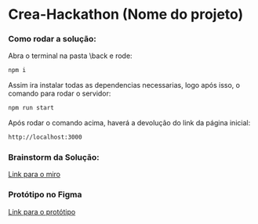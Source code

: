 # Crea-Hackathon (Nome do projeto)

### Como rodar a solução:

Abra o terminal na pasta \back e rode:

```bash
npm i
```

Assim ira instalar todas as dependencias necessarias, logo após isso, o comando para rodar
o servidor:

```bash
npm run start
```

Após rodar o comando acima, haverá a devolução do link da página inicial:

```bash
http://localhost:3000
```

### Brainstorm da Solução:

[Link para o miro](https://miro.com/welcomeonboard/dHNDclVPY1lKdGxtZEpTQmlnc3dVQ1VCa1VOMlR3OWtpdm9oWHBjRzZkNXpBQmFjcFhtWG9rSmIxbWRCT3gza3wzNDU4NzY0NTI0ODU2MDEyMDk0fDI=?share_link_id=59429647370)



### Protótipo no Figma

[Link para o protótipo](https://www.figma.com/file/BDm1HdEP3Upl9AQF3FSxZC/crea-hackathon?type=design&node-id=0%3A1&mode=design&t=nCZYSRFa7UJOM3yV-1)
